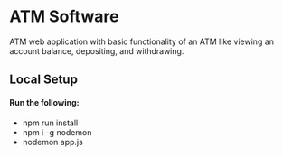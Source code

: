 # ATM Software

ATM web application with basic functionality of an ATM like viewing an account balance, depositing, and withdrawing.

## Local Setup

#### Run the following:
- npm run install
- npm i -g nodemon
- nodemon app.js